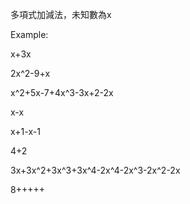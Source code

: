 多項式加減法，未知數為x


Example:

x+3x

2x^2-9+x

x^2+5x-7+4x^3-3x+2-2x

x-x

x+1-x-1

4+2

3x+3x^2+3x^3+3x^4-2x^4-2x^3-2x^2-2x

8+++++